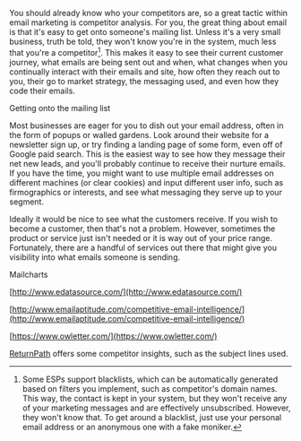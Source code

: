 You should already know who your competitors are, so a great tactic within email marketing is competitor analysis. For you, the great thing about email is that it's easy to get onto someone's mailing list. Unless it's a very small business, truth be told, they won't know you're in the system, much less that you're a competitor[^1]. This makes it easy to see their current customer journey, what emails are being sent out and when, what changes when you continually interact with their emails and site, how often they reach out to you, their go to market strategy, the messaging used, and even how they code their emails.

Getting onto the mailing list

Most businesses are eager for you to dish out your email address, often in the form of popups or walled gardens. Look around their website for a newsletter sign up, or try finding a landing page of some form, even off of Google paid search. This is the easiest way to see how they message their net new leads, and you'll probably continue to receive their nurture emails. If you have the time, you might want to use multiple email addresses on different machines \(or clear cookies\) and input different user info, such as firmographics or interests, and see what messaging they serve up to your segment.

Ideally it would be nice to see what the customers receive. If you wish to become a customer, then that's not a problem. However, sometimes the product or service just isn't needed or it is way out of your price range. Fortunately, there are a handful of services out there that might give you visibility into what emails someone is sending.

Mailcharts

[http://www.edatasource.com/](http://www.edatasource.com/)

[http://www.emailaptitude.com/competitive-email-intelligence/](http://www.emailaptitude.com/competitive-email-intelligence/)

[https://www.owletter.com/](https://www.owletter.com/)

[ReturnPath](https://returnpath.com/solutions/email-deliverability-optimization/inbox-insight/) offers some competitor insights, such as the subject lines used.

[^1]: Some ESPs support blacklists, which can be automatically generated based on filters you implement, such as competitor's domain names. This way, the contact is kept in your system, but they won't receive any of your marketing messages and are effectively unsubscribed. However, they won't know that. To get around a blacklist, just use your personal email address or an anonymous one with a fake moniker.

